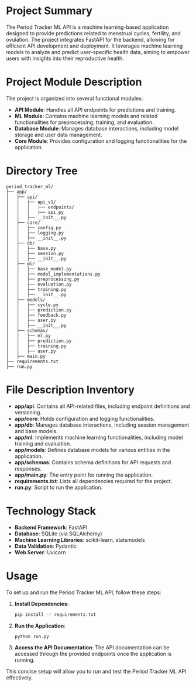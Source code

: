 # Project Summary
The Period Tracker ML API is a machine learning-based application designed to provide predictions related to menstrual cycles, fertility, and ovulation. The project integrates FastAPI for the backend, allowing for efficient API development and deployment. It leverages machine learning models to analyze and predict user-specific health data, aiming to empower users with insights into their reproductive health.

# Project Module Description
The project is organized into several functional modules:
- **API Module**: Handles all API endpoints for predictions and training.
- **ML Module**: Contains machine learning models and related functionalities for preprocessing, training, and evaluation.
- **Database Module**: Manages database interactions, including model storage and user data management.
- **Core Module**: Provides configuration and logging functionalities for the application.

# Directory Tree
```
period_tracker_ml/
├── app/
│   ├── api/
│   │   ├── api_v1/
│   │   │   ├── endpoints/
│   │   │   ├── api.py
│   │   ├── __init__.py
│   ├── core/
│   │   ├── config.py
│   │   ├── logging.py
│   │   ├── __init__.py
│   ├── db/
│   │   ├── base.py
│   │   ├── session.py
│   │   ├── __init__.py
│   ├── ml/
│   │   ├── base_model.py
│   │   ├── model_implementations.py
│   │   ├── preprocessing.py
│   │   ├── evaluation.py
│   │   ├── training.py
│   │   ├── __init__.py
│   ├── models/
│   │   ├── cycle.py
│   │   ├── prediction.py
│   │   ├── feedback.py
│   │   ├── user.py
│   │   ├── __init__.py
│   ├── schemas/
│   │   ├── ml.py
│   │   ├── prediction.py
│   │   ├── training.py
│   │   ├── user.py
│   ├── main.py
├── requirements.txt
├── run.py
```

# File Description Inventory
- **app/api**: Contains all API-related files, including endpoint definitions and versioning.
- **app/core**: Holds configuration and logging functionalities.
- **app/db**: Manages database interactions, including session management and base models.
- **app/ml**: Implements machine learning functionalities, including model training and evaluation.
- **app/models**: Defines database models for various entities in the application.
- **app/schemas**: Contains schema definitions for API requests and responses.
- **app/main.py**: The entry point for running the application.
- **requirements.txt**: Lists all dependencies required for the project.
- **run.py**: Script to run the application.

# Technology Stack
- **Backend Framework**: FastAPI
- **Database**: SQLite (via SQLAlchemy)
- **Machine Learning Libraries**: scikit-learn, statsmodels
- **Data Validation**: Pydantic
- **Web Server**: Uvicorn

# Usage
To set up and run the Period Tracker ML API, follow these steps:
1. **Install Dependencies**:
   ```bash
   pip install -r requirements.txt
   ```
2. **Run the Application**:
   ```bash
   python run.py
   ```
3. **Access the API Documentation**: The API documentation can be accessed through the provided endpoints once the application is running.

This concise setup will allow you to run and test the Period Tracker ML API effectively.